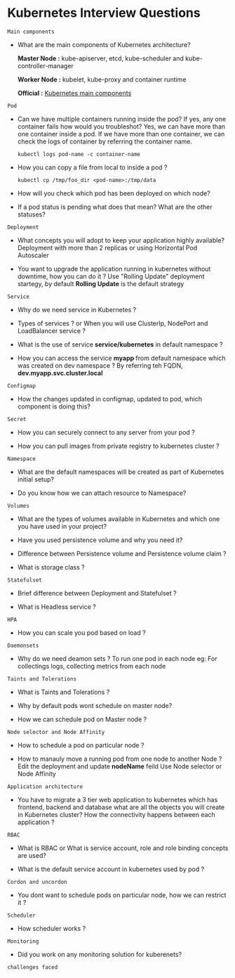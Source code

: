 # Kubernetes Interview Questions

`Main components`
* What are the main components of Kubernetes architecture?
  
  **Master Node :** kube-apiserver, etcd, kube-scheduler and kube-controller-manager 
  
  **Worker Node :** kubelet, kube-proxy and container runtime
  
  **Official :** [Kubernetes main components](https://kubernetes.io/docs/concepts/overview/components/)

`Pod`
* Can we have multiple containers running inside the pod? If yes, any one container fails how would you troubleshot?
  Yes, we can have more than one container inside a pod. If we have more than one container, we can check the logs of container by referring the container name.
  ```
  kubectl logs pod-name -c container-name
  ```

*  How you can copy a file from local to inside a pod ?
   ```
   kubectl cp /tmp/foo_dir <pod-name>:/tmp/data
   ```

* How will you check which pod has been deployed on which node?

* If a pod status is pending what does that mean? What are the other statuses?

`Deployment`
* What concepts you will adopt to keep your application highly available?
  Deployment with more than 2 replicas or using Horizontal Pod Autoscaler

* You want to upgrade the application running in kubernetes without downtime, how you can do it ?
  Use "Rolling Update" deployment startegy, by default **Rolling Update** is the default strategy

`Service`
* Why do we need service in Kubernetes ?

* Types of services ? or When you will use ClusterIp, NodePort and LoadBalancer service ?

* What is the use of service **service/kubernetes** in default namespace ?

* How you can access the service **myapp** from default namespace which was created on dev namespace ?
  By referring teh FQDN, **dev.myapp.svc.cluster.local**  

`Configmap`
* How the changes updated in configmap, updated to pod, which component is doing this?

`Secret`
* How you can securely connect to any server from your pod ?

* How you can pull images from private registry to kubernetes cluster ?

`Namespace`
* What are the default namespaces will be created as part of Kubernetes initial setup?

* Do you know how we can attach resource to Namespace?

`Volumes`
* What are the types of volumes available in Kubernetes and which one you have used in your project? 

* Have you used persistence volume and why you need it?

* Difference between Persistence volume and Persistence volume claim ?

* What is storage class ?

`Statefulset`
* Brief difference between Deployment and Statefulset ?

* What is Headless service ?

`HPA`
* How you can scale you pod based on load ?

`Daemonsets`
* Why do we need deamon sets ?
  To run one pod in each node eg: For collectings logs, collecting metrics from each node

`Taints and Tolerations`
* What is Taints and Tolerations ?

* Why by default pods wont schedule on master node?

* How we can schedule pod on Master node ?

`Node selector and Node Affinity`
* How to schedule a pod on particular node ?

* How to manauly move a running pod from one node to another Node ?
  Edit the deployment and update **nodeName** feild
  Use Node selector or Node Affinity

`Application architecture`
* You have to migrate a 3 tier web application to kubernetes which has frontend, backend and database what are all the objects you will create in Kubernetes cluster? How the connectivity happens between each application ?

`RBAC`
* What is RBAC or What is service account, role and role binding concepts are used?

* What is the default service account in kubernetes used by pod ?

`Cordon and uncordon`
* You dont want to schedule pods on particular node, how we can restrict it ?

`Scheduler`
* How scheduler works ?

`Monitoring`
* Did you work on any monitoring solution for kuberenets?

`challenges faced`
